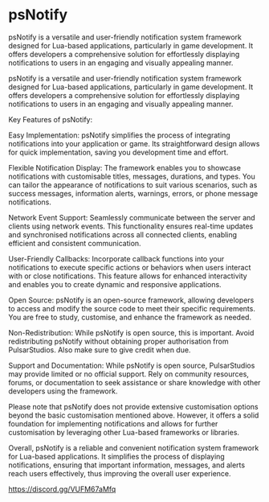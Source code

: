 # psNotify
psNotify is a versatile and user-friendly notification system framework designed for Lua-based applications, particularly in game development. It offers developers a comprehensive solution for effortlessly displaying notifications to users in an engaging and visually appealing manner.


psNotify is a versatile and user-friendly notification system framework designed for Lua-based applications, particularly in game development. It offers developers a comprehensive solution for effortlessly displaying notifications to users in an engaging and visually appealing manner.



Key Features of psNotify:



Easy Implementation: psNotify simplifies the process of integrating notifications into your application or game. Its straightforward design allows for quick implementation, saving you development time and effort.



Flexible Notification Display: The framework enables you to showcase notifications with customisable titles, messages, durations, and types. You can tailor the appearance of notifications to suit various scenarios, such as success messages, information alerts, warnings, errors, or phone message notifications.



Network Event Support: Seamlessly communicate between the server and clients using network events. This functionality ensures real-time updates and synchronised notifications across all connected clients, enabling efficient and consistent communication.



User-Friendly Callbacks: Incorporate callback functions into your notifications to execute specific actions or behaviors when users interact with or close notifications. This feature allows for enhanced interactivity and enables you to create dynamic and responsive applications.



Open Source: psNotify is an open-source framework, allowing developers to access and modify the source code to meet their specific requirements. You are free to study, customise, and enhance the framework as needed. 



Non-Redistribution: While psNotify is open source, this is important. Avoid redistributing psNotify without obtaining proper authorisation from PulsarStudios. Also make sure to give credit when due.

Support and Documentation: While psNotify is open source, PulsarStudios may provide limited or no official support. Rely on community resources, forums, or documentation to seek assistance or share knowledge with other developers using the framework.



Please note that psNotify does not provide extensive customisation options beyond the basic customisation mentioned above. However, it offers a solid foundation for implementing notifications and allows for further customisation by leveraging other Lua-based frameworks or libraries.



Overall, psNotify is a reliable and convenient notification system framework for Lua-based applications. It simplifies the process of displaying notifications, ensuring that important information, messages, and alerts reach users effectively, thus improving the overall user experience.



https://discord.gg/VUFM67aMfq
